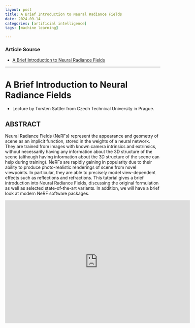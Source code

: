 ```yaml
---
layout: post
title: A Brief Introduction to Neural Radiance Fields
date: 2024-09-14
categories: [artificial intelligence]
tags: [machine learning]

---
```


### Article Source


* [A Brief Introduction to Neural Radiance Fields](https://www.youtube.com/watch?v=s3PHOPv88P4)

---



# A Brief Introduction to Neural Radiance Fields

* Lecture by Torsten Sattler from Czech Technical University in Prague.


## ABSTRACT 

Neural Radiance Fields (NeRFs) represent the appearance and geometry of scene as an implicit function, stored in the weights of a neural network. They are trained from images with known camera intrinsics and extrinsics, without necessarily having any information about the 3D structure of the scene (although having information about the 3D structure of the scene can help during training). NeRFs are rapidly gaining in popularity due to their ability to produce photo-realistic renderings of scene from novel viewpoints. In particular, they are able to precisely model view-dependent effects such as reflections and refractions. This tutorial gives a brief introduction into Neural Radiance Fields, discussing the original formulation as well as selected state-of-the-art variants. In addition, we will have a brief look at modern NeRF software packages.

<iframe width="600" height="400" src="https://www.youtube.com/embed/s3PHOPv88P4?si=uKH9_PhMgCgzBxjT" title="YouTube video player" frameborder="0" allow="accelerometer; autoplay; clipboard-write; encrypted-media; gyroscope; picture-in-picture; web-share" referrerpolicy="strict-origin-when-cross-origin" allowfullscreen></iframe>